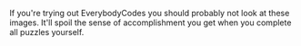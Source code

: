 If you're trying out EverybodyCodes you should probably not look at these images. It'll spoil the sense of accomplishment you get when you complete all puzzles yourself.

